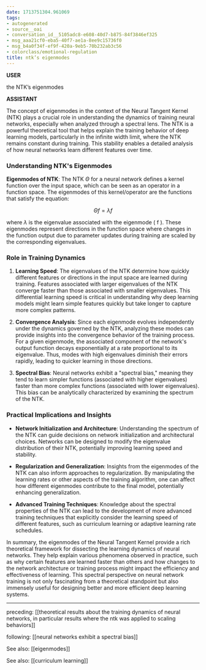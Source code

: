 ```yaml
---
date: 1713751304.961069
tags:
- autogenerated
- source__oai
- conversation_id__5105adc8-e608-40d7-b875-84f3846ef325
- msg_aaa21cf0-eba5-40f7-ae1a-8ee9c15736f0
- msg_b4a0f34f-ef9f-420a-9eb5-70b232ab3c56
- colorclass/emotional-regulation
title: ntk’s eigenmodes
---
```


**USER**

the NTK’s eigenmodes


**ASSISTANT**

The concept of eigenmodes in the context of the Neural Tangent Kernel (NTK) plays a crucial role in understanding the dynamics of training neural networks, especially when analyzed through a spectral lens. The NTK is a powerful theoretical tool that helps explain the training behavior of deep learning models, particularly in the infinite width limit, where the NTK remains constant during training. This stability enables a detailed analysis of how neural networks learn different features over time.

### Understanding NTK's Eigenmodes

**Eigenmodes of NTK**: The NTK $\Theta$ for a neural network defines a kernel function over the input space, which can be seen as an operator in a function space. The eigenmodes of this kernel/operator are the functions that satisfy the equation:

$$
\Theta f = \lambda f
$$

where $\lambda$ is the eigenvalue associated with the eigenmode \( f \). These eigenmodes represent directions in the function space where changes in the function output due to parameter updates during training are scaled by the corresponding eigenvalues.

### Role in Training Dynamics

1. **Learning Speed**: The eigenvalues of the NTK determine how quickly different features or directions in the input space are learned during training. Features associated with larger eigenvalues of the NTK converge faster than those associated with smaller eigenvalues. This differential learning speed is critical in understanding why deep learning models might learn simple features quickly but take longer to capture more complex patterns.

2. **Convergence Analysis**: Since each eigenmode evolves independently under the dynamics governed by the NTK, analyzing these modes can provide insights into the convergence behavior of the training process. For a given eigenmode, the associated component of the network's output function decays exponentially at a rate proportional to its eigenvalue. Thus, modes with high eigenvalues diminish their errors rapidly, leading to quicker learning in those directions.

3. **Spectral Bias**: Neural networks exhibit a "spectral bias," meaning they tend to learn simpler functions (associated with higher eigenvalues) faster than more complex functions (associated with lower eigenvalues). This bias can be analytically characterized by examining the spectrum of the NTK.

### Practical Implications and Insights

- **Network Initialization and Architecture**: Understanding the spectrum of the NTK can guide decisions on network initialization and architectural choices. Networks can be designed to modify the eigenvalue distribution of their NTK, potentially improving learning speed and stability.

- **Regularization and Generalization**: Insights from the eigenmodes of the NTK can also inform approaches to regularization. By manipulating the learning rates or other aspects of the training algorithm, one can affect how different eigenmodes contribute to the final model, potentially enhancing generalization.

- **Advanced Training Techniques**: Knowledge about the spectral properties of the NTK can lead to the development of more advanced training techniques that explicitly consider the learning speed of different features, such as curriculum learning or adaptive learning rate schedules.

In summary, the eigenmodes of the Neural Tangent Kernel provide a rich theoretical framework for dissecting the learning dynamics of neural networks. They help explain various phenomena observed in practice, such as why certain features are learned faster than others and how changes to the network architecture or training process might impact the efficiency and effectiveness of learning. This spectral perspective on neural network training is not only fascinating from a theoretical standpoint but also immensely useful for designing better and more efficient deep learning systems.


---

preceding: [[theoretical results about the training dynamics of neural networks, in particular results where the ntk was applied to scaling behaviors]]  


following: [[neural networks exhibit a spectral bias]]

See also: [[eigenmodes]]


See also: [[curriculum learning]]